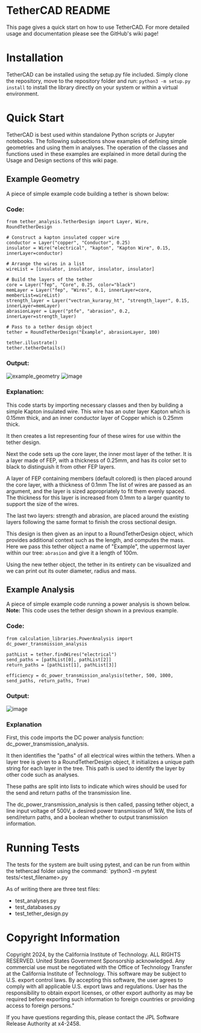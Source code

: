 
# TetherCAD README

This page gives a quick start on how to use TetherCAD. For more detailed usage and documentation please see the GitHub's wiki page!

# Installation

TetherCAD can be installed using the setup.py file included. Simply clone the repository, move to the repository folder and run:
`python3 -m setup.py install` to install the library directly on your system or within a virtual environment. 

# Quick Start

TetherCAD is best used within standalone Python scripts or Jupyter notebooks. The following subsections show examples of defining simple geometries and using them in analyses. The operation of the classes and functions used in these examples are explained in more detail during the Usage and Design sections of this wiki page. 

## Example Geometry
A piece of simple example code building a tether is shown below:

### Code:
```
from tether_analysis.TetherDesign import Layer, Wire, RoundTetherDesign

# Construct a kapton insulated copper wire
conductor = Layer("copper", "Conductor", 0.25)
insulator = Wire("electrical", "kapton", "Kapton Wire", 0.15, innerLayer=conductor)

# Arrange the wires in a list
wireList = [insulator, insulator, insulator, insulator]

# Build the layers of the tether
core = Layer("fep", "Core", 0.25, color="black")
memLayer = Layer("fep", "Wires", 0.1, innerLayer=core, memberList=wireList)
strength_layer = Layer("vectran_kuraray_ht", "strength_layer", 0.15, innerLayer=memLayer)
abrasionLayer = Layer("ptfe", "abrasion", 0.2, innerLayer=strength_layer)

# Pass to a tether design object
tether = RoundTetherDesign("Example", abrasionLayer, 100)

tether.illustrate()
tether.tetherDetails()
```
### Output:

![example_geometry](https://github.com/nasa-jpl/TetherCAD/assets/17715764/e2e813db-cb81-4471-aa3a-784fbc7713a2)
![image](https://github.com/nasa-jpl/TetherCAD/assets/17715764/966c7085-270b-4bf7-a194-a6f6ddf7f03d)


### Explanation:

This code starts by importing necessary classes and then by building a simple Kapton insulated wire. This wire has an outer layer Kapton which is 0.15mm thick, and an inner conductor layer of Copper which is 0.25mm thick. 

It then creates a list representing four of these wires for use within the tether design. 

Next the code sets up the core layer, the inner most layer of the tether. It is a layer made of FEP, with a thickness of 0.25mm, and has its color set to black to distinguish it from other FEP layers. 

A layer of FEP containing members (default colored) is then placed around the core layer, with a thickness of 0.1mm The list of wires are passed as an argument, and the layer is sized appropriately to fit them evenly spaced. The  thickness for this layer is increased from 0.1mm to a larger quantity to support the size of the wires. 

The last two layers: strength and abrasion, are placed around the existing layers following the same format to finish the cross sectional design. 

This design is then given as an input to a RoundTetherDesign object, which provides additional context such as the length, and computes the mass. Here we pass this tether object a name of "Example", the uppermost layer within our tree: `abrasion` and give it a length of 100m.

Using the new tether object, the tether in its entirety can be visualized and we can print out its outer diameter, radius and mass. 

## Example Analysis

A piece of simple example code running a power analysis is shown below. **Note:** This code uses the tether design shown in a previous example.  

### Code:

```
from calculation_libraries.PowerAnalysis import dc_power_transmission_analysis

pathList = tether.findWires("electrical")
send_paths = [pathList[0], pathList[2]]
return_paths = [pathList[1], pathList[3]]

efficiency = dc_power_transmission_analysis(tether, 500, 1000, send_paths, return_paths, True)
```
### Output:

![image](https://github.com/nasa-jpl/TetherCAD/assets/17715764/26b75118-196e-4d9f-870c-28a26830054b)


### Explanation

First, this code imports the DC power analysis function: dc_power_transmission_analysis.

It then identifies the "paths" of all electrical wires within the tethers. When a layer tree is given to a RoundTetherDesign object, it initializes a unique path string for each layer in the tree. This path is used to identify the layer by other code such as analyses. 

These paths are split into lists to indicate which wires should be used for the send and return paths of the transmission line. 

The dc_power_transmission_analysis is then called, passing tether object, a line input voltage of 500V, a desired power transmission of 1kW, the lists of send/return paths, and a boolean whether to output transmission information. 

# Running Tests

The tests for the system are built using pytest, and can be run from within the tethercad folder using the command:
`python3 -m pytest tests/<test_filename>.py

As of writing there are three test files: 
* test_analyses.py
* test_databases.py
* test_tether_design.py

# Copyright Information

Copyright 2024, by the California Institute of Technology. ALL RIGHTS RESERVED. United States Government 
Sponsorship acknowledged. Any commercial use must be negotiated with the Office of Technology Transfer at the 
California Institute of Technology. This software may be subject to U.S. export control laws. 
By accepting this software, the user agrees to comply with all applicable U.S. export laws and regulations. 
User has the responsibility to obtain export licenses, or other export authority as may be required before exporting 
such information to foreign countries or providing access to foreign persons."

If you have questions regarding this, please contact the JPL Software Release Authority at x4-2458.


